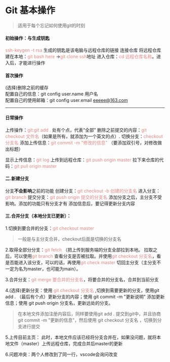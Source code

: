 # Git 基本操作
> 适用于每个忘记如何使用git的时刻

#### 初始操作：与生成钥匙
<font color="#de8885">ssh-keygen -t rsa</font> 生成的钥匙是该电脑与远程仓库的链接
连接仓库
将远程仓库建在本地：<font color="#de8885">git bash here</font> →<font color="#de8885">git clone ssh</font>地址
进入仓库：<font color="#de8885">cd 远程仓库名称</font>。进入后，才能进行操作

#### 首次操作

  (选择)删除之前的缓存<br/>
  配置自己的信息：git config user.name 用户名<br/>
  配置自己的使用邮箱：git config user.email eeeee@163.com<br/>

***


#### 日常操作
上传操作：<font color="#de8885">git:git add . </font>处有个点，代表“全部”
删除之前提交的内容：<font color="#de8885">git checkout 文件名</font>（如果是所有，就添加为一个英文的点）.
切换分支：<font color="#de8885">checkout 分支名</font>
添加上传信息：<font color="#de8885">git commit -m "修改的信息"  </font>（要添加双引号，对修改做出标题）

显示上传信息：<font color="#de8885">git log </font>
上传到远程仓库：<font color="#de8885">git push origin master </font>
拉下来仓库的代码：<font color="#de8885">git pull origin master</font>

#### 二.新建分支
分支**不会影响**之前的功能
创建分支：<font color="#de8885">git checkout -b 创建的分支名 </font>
进入分支：<font color="#de8885">git branch </font>
提交分支：<font color="#de8885">git push origin 提交的分支名 </font>
添加分支之后，主分支不受影响。添加的功能只有分支才有
添加信息后，要记得更新分支内容

#### 三.合并分支（本地分支已更新）：
  1.切换到要合并的分支：<font color="#de8885">git checkout master</font>
  > 一般是与主分支合并，checkout后面是切换的分支名

  2.取得全部分分支：<font color="#de8885">git fetch </font>（把上传到服务端的分支全部拉到本地。
  拉取之后，可以使用<font color="#de8885">git branch</font> 查看分支是否被拉取。并使用<font color="#de8885">git checkout 分支名</font>，看是否能进入该分支，可以的话，再使用<font color="#de8885">git check master </font>切回主分支（主分支不一定为名为master，也可能为main）。

  3.合并分支：<font color="#de8885">git merge 要合并的分支名</font>，将要合并的分支名，合并到当前分支

  4.(选择)更新分支：使用<font color="#de8885"> git checkout 分支名 </font>,切换到需要更新的分支，使用git add . （最后有个点）更新分支的内容；使用 git commit -m "更新说明" 添加更新信息；使用 git push origin 分支名，更新远处的分支。
> 在本地文件添加注册内容后，同样要使用git add . 提交到git中，并且协商 git commit -m "更新的信息"，然后使用 git checkout 分支名 ，切换到分支进行提交

  5.上传目前主页：
  此时，本地文件应该已经将分支合并在，如果没问题，就将本地文件（master）上传远程仓库，完成合并后master的更新
  
  6.问题冲突：两个人修改到了同一行，vscode会询问改变